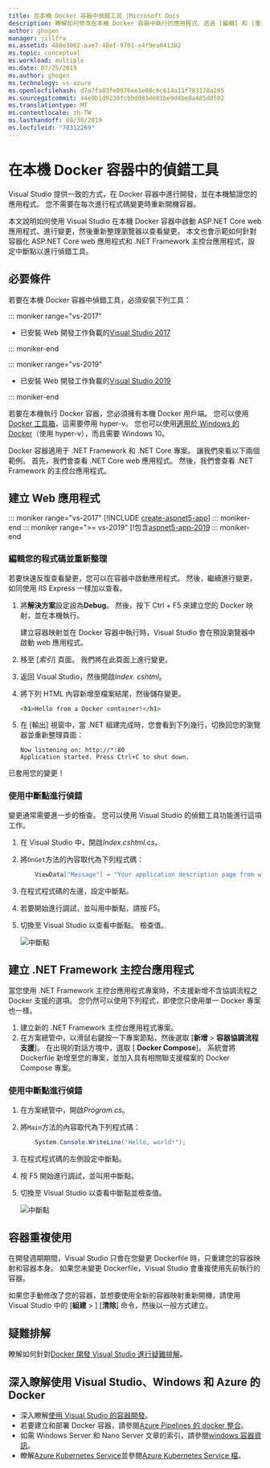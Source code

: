 ```yaml
---
title: 在本機 Docker 容器中偵錯工具 |Microsoft Docs
description: 瞭解如何修改在本機 Docker 容器中執行的應用程式、透過 [編輯] 和 [重新整理] 重新整理容器，然後設定 [偵錯工具中斷點]。
author: ghogen
manager: jillfra
ms.assetid: 480e3062-aae7-48ef-9701-e4f9ea041382
ms.topic: conceptual
ms.workload: multiple
ms.date: 07/25/2019
ms.author: ghogen
ms.technology: vs-azure
ms.openlocfilehash: d7a7fa83fe0976ee1e08c6c614a11f783178a285
ms.sourcegitcommit: 44e9b1d9230fcbbd081ee81be9d4be8a485d8502
ms.translationtype: MT
ms.contentlocale: zh-TW
ms.lasthandoff: 08/30/2019
ms.locfileid: "70312269"
---
```

# <a name="debug-apps-in-a-local-docker-container"></a>在本機 Docker 容器中的偵錯工具

Visual Studio 提供一致的方式，在 Docker 容器中進行開發，並在本機驗證您的應用程式。 您不需要在每次進行程式碼變更時重新開機容器。

本文說明如何使用 Visual Studio 在本機 Docker 容器中啟動 ASP.NET Core web 應用程式、進行變更，然後重新整理瀏覽器以查看變更。 本文也會示範如何針對容器化 ASP.NET Core web 應用程式和 .NET Framework 主控台應用程式，設定中斷點以進行偵錯工具。

## <a name="prerequisites"></a>必要條件

若要在本機 Docker 容器中偵錯工具，必須安裝下列工具：

::: moniker range="vs-2017"

* 已安裝 Web 開發工作負載的[Visual Studio 2017](https://visualstudio.microsoft.com/vs/older-downloads/?utm_medium=microsoft&utm_source=docs.microsoft.com&utm_campaign=vs+2017+download)

::: moniker-end

::: moniker range="vs-2019"

* 已安裝 Web 開發工作負載的[Visual Studio 2019](https://visualstudio.microsoft.com/downloads)

::: moniker-end

若要在本機執行 Docker 容器，您必須擁有本機 Docker 用戶端。 您可以使用[Docker 工具箱](https://www.docker.com/products/docker-toolbox)，這需要停用 hyper-v。 您也可以使用[適用於 Windows 的 Docker](https://www.docker.com/get-docker)（使用 hyper-v），而且需要 Windows 10。 

Docker 容器適用于 .NET Framework 和 .NET Core 專案。 讓我們來看以下兩個範例。 首先，我們會查看 .NET Core web 應用程式。 然後，我們會查看 .NET Framework 的主控台應用程式。

## <a name="create-a-web-app"></a>建立 Web 應用程式

::: moniker range="vs-2017"
[!INCLUDE [create-aspnet5-app](../azure/includes/create-aspnet5-app.md)]
::: moniker-end
::: moniker range=">= vs-2019"
[!包含[aspnet5-app-2019](../azure/includes/vs-2019/create-aspnet5-app-2019.md)
::: moniker-end

### <a name="edit-your-code-and-refresh"></a>編輯您的程式碼並重新整理

若要快速反復查看變更，您可以在容器中啟動應用程式。 然後，繼續進行變更，如同使用 IIS Express 一樣加以查看。

1. 將**解決方案**設定設為**Debug**。 然後，按下 Ctrl + F5 來建立您的 Docker 映射，並在本機執行。

    建立容器映射並在 Docker 容器中執行時，Visual Studio 會在預設瀏覽器中啟動 web 應用程式。

2. 移至 [*索引*] 頁面。 我們將在此頁面上進行變更。
3. 返回 Visual Studio，然後開啟*Index. cshtml*。
4. 將下列 HTML 內容新增至檔案結尾，然後儲存變更。

    ```html
    <h1>Hello from a Docker container!</h1>
    ```

5. 在 [輸出] 視窗中，當 .NET 組建完成時，您會看到下列幾行，切換回您的瀏覽器並重新整理頁面：

   ```output
   Now listening on: http://*:80
   Application started. Press Ctrl+C to shut down.
   ```

已套用您的變更！

### <a name="debug-with-breakpoints"></a>使用中斷點進行偵錯

變更通常需要進一步的檢查。 您可以使用 Visual Studio 的偵錯工具功能進行這項工作。

1. 在 Visual Studio 中，開啟*Index.cshtml.cs*。
2. 將`OnGet`方法的內容取代為下列程式碼：

   ```csharp
       ViewData["Message"] = "Your application description page from within a container";
   ```

3. 在程式程式碼的左邊，設定中斷點。
4. 若要開始進行調試，並叫用中斷點，請按 F5。
5. 切換至 Visual Studio 以查看中斷點。 檢查值。

   ![中斷點](media/edit-and-refresh/breakpoint.png)

## <a name="create-a-net-framework-console-app"></a>建立 .NET Framework 主控台應用程式

當您使用 .NET Framework 主控台應用程式專案時，不支援新增不含協調流程之 Docker 支援的選項。 您仍然可以使用下列程式，即使您只使用單一 Docker 專案也一樣。

1. 建立新的 .NET Framework 主控台應用程式專案。
1. 在方案總管中，以滑鼠右鍵按一下專案節點，然後選取 [**新增** > **容器協調流程支援**]。  在出現的對話方塊中，選取 [ **Docker Compose**]。 系統會將 Dockerfile 新增至您的專案，並加入具有相關聯支援檔案的 Docker Compose 專案。

### <a name="debug-with-breakpoints"></a>使用中斷點進行偵錯

1. 在方案總管中，開啟*Program.cs*。
2. 將`Main`方法的內容取代為下列程式碼：

   ```csharp
       System.Console.WriteLine("Hello, world!");
   ```

3. 在程式程式碼的左側設定中斷點。
4. 按 F5 開始進行調試，並叫用中斷點。
5. 切換至 Visual Studio 以查看中斷點並檢查值。

   ![中斷點](media/edit-and-refresh/breakpoint-console.png)

## <a name="container-reuse"></a>容器重複使用

在開發週期期間，Visual Studio 只會在您變更 Dockerfile 時，只重建您的容器映射和容器本身。 如果您未變更 Dockerfile，Visual Studio 會重複使用先前執行的容器。

如果您手動修改了您的容器，並想要使用全新的容器映射重新開機，請使用 Visual Studio 中的 [**組建** > ] [**清除**] 命令，然後以一般方式建立。

## <a name="troubleshoot"></a>疑難排解

瞭解如何針對[Docker 開發 Visual Studio 進行疑難排解](troubleshooting-docker-errors.md)。

## <a name="more-about-docker-with-visual-studio-windows-and-azure"></a>深入瞭解使用 Visual Studio、Windows 和 Azure 的 Docker

* 深入瞭解[使用 Visual Studio 的容器開發](/visualstudio/containers)。
* 若要建立和部署 Docker 容器，請參閱[Azure Pipelines 的 docker 整合](https://aka.ms/dockertoolsforvsts)。
* 如需 Windows Server 和 Nano Server 文章的索引，請參閱[windows 容器資訊](https://aka.ms/containers)。
* 瞭解[Azure Kubernetes Service](https://azure.microsoft.com/services/kubernetes-service/)並參閱[Azure Kubernetes Service 檔](/azure/aks)。
